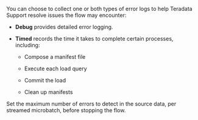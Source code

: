 
You can choose to collect one or both types of error logs to help Teradata Support resolve issues the flow may encounter:

-   **Debug** provides detailed error logging.

-   **Timed** records the time it takes to complete certain processes, including:

    -   Compose a manifest file

    -   Execute each load query

    -   Commit the load

    -   Clean up manifests


Set the maximum number of errors to detect in the source data, per streamed microbatch, before stopping the flow.

